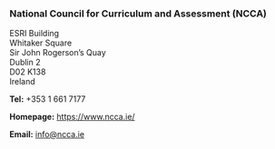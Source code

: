 ###  National Council for Curriculum and Assessment (NCCA)

ESRI Building  
Whitaker Square  
Sir John Rogerson’s Quay  
Dublin 2  
D02 K138  
Ireland

**Tel:** +353 1 661 7177

**Homepage:** [ https://www.ncca.ie/ ](https://www.ncca.ie/)

**Email:** [ info@ncca.ie ](mailto:info@ncca.ie)
